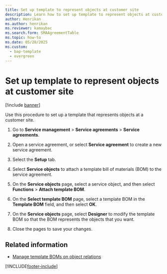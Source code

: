 ```yaml
---
title: Set up template to represent objects at customer site 
description: Learn how to set up template to represent objects at customer site, including a step-by-step process for setting up templates.
author: Henrikan
ms.author: henrikan
ms.reviewer: kamaybac
ms.search.form: SMAAgreementTable
ms.topic: how-to
ms.date: 05/28/2025
ms.custom: 
  - bap-template
  - evergreen
---
```


# Set up template to represent objects at customer site

[!include [banner](../includes/banner.md)]

Use this procedure to set up a template that represents objects at a customer site.

1. Go to **Service management** \> **Service agreements** \> **Service agreements**.

2. Open a service agreement, or select **Service agreement** to create a new service agreement.

3. Select the **Setup** tab.

4. Select **Service objects** to attach a template bill of materials (BOM) to the service agreement.

5. On the **Service objects** page, select a service object, and then select **Functions** \> **Attach template BOM**.

6. On the **Select template BOM** page, select a template BOM in the **Template BOM** field, and then select **OK**.

7. On the **Service objects** page, select **Designer** to modify the template BOM so that the BOM represents the objects that you want.

8. Close the pages to save your changes.

## Related information

- [Manage template BOMs on object relations](manage-template-boms-on-object-relations.md)

[!INCLUDE[footer-include](../../includes/footer-banner.md)]
